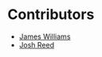 Contributors
============

* [James Williams](https://github.com/jwill)
* [Josh Reed](https://github.com/joshareed)